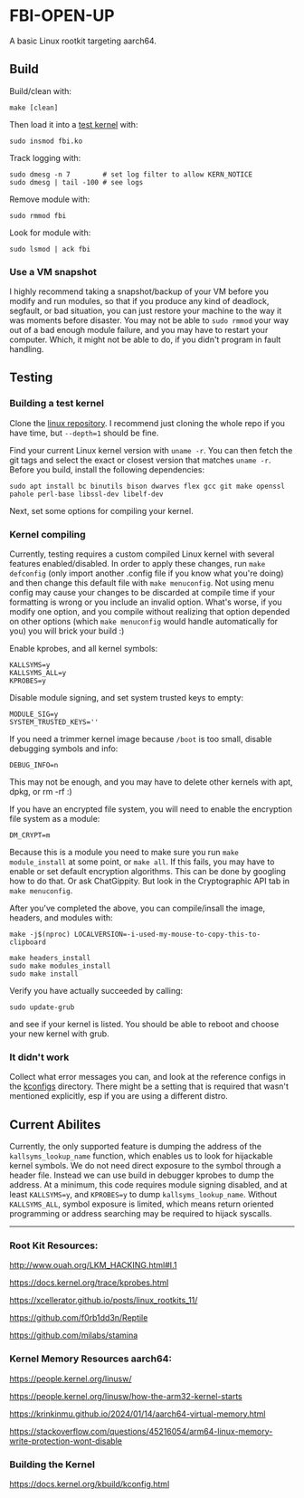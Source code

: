 # FBI-OPEN-UP
A basic Linux rootkit targeting aarch64.

## Build
Build/clean with:
```shell
make [clean]
```
Then load it into a [test kernel](#Building-a-test-kernel) with:
```shell
sudo insmod fbi.ko
```
Track logging with:
```shell
sudo dmesg -n 7        # set log filter to allow KERN_NOTICE
sudo dmesg | tail -100 # see logs
```
Remove module with:
```shell
sudo rmmod fbi
```
Look for module with:
```shell
sudo lsmod | ack fbi
```
### Use a VM snapshot
I highly recommend taking a snapshot/backup of your VM before you modify and run modules, so that if you produce any kind of
deadlock, segfault, or bad situation, you can just restore your machine to the way it was moments before disaster.
You may not be able to `sudo rmmod` your way out of a bad enough module failure, and you may have to restart your
computer. Which, it might not be able to do, if you didn't program in fault handling.

## Testing
### Building a test kernel
Clone the [linux repository](https://github.com/torvalds/linux). I recommend just cloning the whole repo if you have time,
but `--depth=1` should be fine.

Find your current Linux kernel version with `uname -r`. You can then fetch the git tags and select 
the exact or closest version that matches `uname -r`. Before you build, install the following dependencies:
```shell
sudo apt install bc binutils bison dwarves flex gcc git make openssl pahole perl-base libssl-dev libelf-dev
```
Next, set some options for compiling your kernel.

### Kernel compiling
Currently, testing requires a custom compiled Linux kernel with several features enabled/disabled.
In order to apply these changes, run `make defconfig` (only import another .config file if you know
what you're doing) and then change this default file with `make menuconfig`. Not using menu config
may cause your changes to be discarded at compile time if your formatting is wrong or you include
an invalid option. What's worse, if you modify one option, and you compile without realizing that
option depended on other options (which `make menuconfig` would handle automatically for you) 
you will brick your build :)

Enable kprobes, and all kernel symbols:
```
KALLSYMS=y
KALLSYMS_ALL=y
KPROBES=y
```
Disable module signing, and set system trusted keys to empty:
```
MODULE_SIG=y
SYSTEM_TRUSTED_KEYS=''
```
If you need a trimmer kernel image because `/boot` is too small, disable debugging symbols and info:
```
DEBUG_INFO=n
```
This may not be enough, and you may have to delete other kernels with apt, dpkg, or rm -rf :)

If you have an encrypted file system, you will need to enable the encryption file system as a module:
```
DM_CRYPT=m
```
Because this is a module you need to make sure you run `make module_install` at some point, or `make all`.
If this fails, you may have to enable or set default encryption algorithms. This can be done by 
googling how to do that. Or ask ChatGippity. But look in the Cryptographic API tab in `make menuconfig`.

After you've completed the above, you can compile/insall the image, headers, and modules with:
```
make -j$(nproc) LOCALVERSION=-i-used-my-mouse-to-copy-this-to-clipboard
```
```
make headers_install
sudo make modules_install
sudo make install
```
Verify you have actually succeeded by calling:
```
sudo update-grub
```
and see if your kernel is listed. You should be able to reboot and choose your new kernel with grub.

### It didn't work
Collect what error messages you can, and look at the reference configs in the [kconfigs](https://github.com/rlrGIT/FBI-OPEN-UP/tree/main/kconfigs)
directory. There might be a setting that is required that wasn't mentioned explicitly, esp if you
are using a different distro.

## Current Abilites
Currently, the only supported feature is dumping the address of the `kallsyms_lookup_name` function,
which enables us to look for hijackable kernel symbols. We do not need direct exposure to the symbol
through a header file. Instead we can use build in debugger kprobes to dump the address. At a minimum, 
this code requires module signing disabled, and at least `KALLSYMS=y`, and `KPROBES=y` to
dump `kallsyms_lookup_name`. Without `KALLSYMS_ALL`, symbol exposure is limited, which means return
oriented programming or address searching may be required to hijack syscalls.

----------

### Root Kit Resources:

http://www.ouah.org/LKM_HACKING.html#I.1

https://docs.kernel.org/trace/kprobes.html

https://xcellerator.github.io/posts/linux_rootkits_11/

https://github.com/f0rb1dd3n/Reptile

https://github.com/milabs/stamina

### Kernel Memory Resources aarch64:

https://people.kernel.org/linusw/

https://people.kernel.org/linusw/how-the-arm32-kernel-starts

https://krinkinmu.github.io/2024/01/14/aarch64-virtual-memory.html

https://stackoverflow.com/questions/45216054/arm64-linux-memory-write-protection-wont-disable

### Building the Kernel

https://docs.kernel.org/kbuild/kconfig.html
